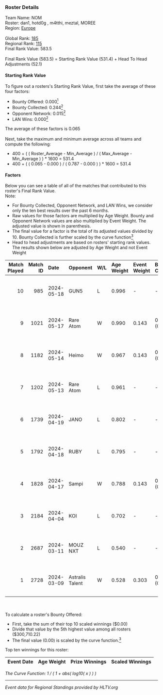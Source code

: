 ### Roster Details<br />
Team Name: NOM<br />
Roster: dan1, hotd0g , m4tthi, meztal, MOREE<br />
Region: [Europe]( ../standings_europe.md)<br />
<br />
Global Rank: [185](../standings_global.md)<br />
Regional Rank: [115]( ../standings_europe.md)<br />
Final Rank Value:  583.5<br />
<br />
Final Rank Value (583.5) = Starting Rank Value (531.4) + Head To Head Adjustments (52.1)<br />

#### Starting Rank Value<br />
To figure out a rosters's Starting Rank Value, first take the average of these four factors:<br />
- Bounty Offered: 0.000[<sup>1</sup>](#table2)
- Bounty Collected: 0.244[<sup>2</sup>](#table1)
- Opponent Network: 0.015[<sup>2</sup>](#table1)
- LAN Wins: 0.000[<sup>2</sup>](#table1)

The average of these factors is 0.065<br />
<br />
Next, take the maximum and minimum average across all teams and compute the following:<br />
- 400 + ( ( Roster_Average - Min_Average ) / ( Max_Average - Min_Average ) ) * 1600 = 531.4
- 400 + ( ( 0.065 - 0.000 ) / ( 0.787 - 0.000 ) ) * 1600 = 531.4


#### Factors<br />
Below you can see a table of all of the matches that contributed to this roster's Final Rank Value.<br />
Note:<br />

- For Bounty Collected, Opponent Network, and LAN Wins, we consider only the ten best results over the past 6 months.
- Raw values for those factors are multiplied by Age Weight. Bounty and Opponent Network values are also multiplied by Event Weight. The adjusted value is shown in parenthesis.
- The final value for a factor is the total of its adjusted values divided by 10. Bounty Collected is further scaled by the curve function[<sup>3</sup>](#curveFunction)
- Head to head adjustments are based on rosters' starting rank values. The results shown below are adjusted by Age Weight and not Event Weight
<span id="table1"></span><br />


| Match Played | Match ID | Date       | Opponent        | W/L | Age Weight | Event Weight | Bounty Collected | Opponent Network | LAN Wins  | H2H Adj. | Roster                                |
| -: | -: | :- | :- | :- | :- | :- | :- | :- | :- | -: | :- |
|           10 |      985 | 2024-05-18 | GUN5            | L   | 0.996      | -            | -                | -                | -         |    -3.07 | dan1, hotd0g , m4tthi, meztal, MOREE  |
|            9 |     1021 | 2024-05-17 | Rare Atom       | W   | 0.990      | 0.143        | 0.000 (0.000)    | 0.218 (0.031)    | 0 (0.000) |    18.93 | dan1, hotd0g , m4tthi, meztal, MOREE  |
|            8 |     1182 | 2024-05-14 | Heimo           | W   | 0.967      | 0.143        | 0.010 (0.001)    | 0.064 (0.009)    | 0 (0.000) |    21.51 | dan1, hotd0g , m4tthi, meztal, MOREE  |
|            7 |     1202 | 2024-05-13 | Rare Atom       | L   | 0.961      | -            | -                | -                | -         |   -10.38 | dan1, hotd0g , m4tthi, meztal, MOREE  |
|            6 |     1739 | 2024-04-19 | JANO            | L   | 0.802      | -            | -                | -                | -         |    -7.86 | dan1, hotd0g , m4tthi, meztal, MOREE  |
|            5 |     1792 | 2024-04-18 | RUBY            | L   | 0.795      | -            | -                | -                | -         |    -2.24 | dan1, hotd0g , m4tthi, meztal, MOREE  |
|            4 |     1828 | 2024-04-17 | Sampi           | W   | 0.788      | 0.143        | 0.045 (0.005)    | 0.837 (0.094)    | 0 (0.000) |    22.98 | dan1, hotd0g , m4tthi, meztal, MOREE  |
|            3 |     2184 | 2024-04-04 | KOI             | L   | 0.702      | -            | -                | -                | -         |    -0.65 | dan1, meztal, MOREE, shushan, tN1R    |
|            2 |     2687 | 2024-03-11 | MOUZ NXT        | L   | 0.540      | -            | -                | -                | -         |    -0.74 | dan1, Libido, meztal, MOREE, ultimate |
|            1 |     2728 | 2024-03-09 | Astralis Talent | W   | 0.528      | 0.303        | 0.009 (0.001)    | 0.093 (0.015)    | 0 (0.000) |    13.63 | dan1, Libido, meztal, MOREE, ultimate |

<br />
<span id="table2"></span><br />
To calculate a roster's Bounty Offered:<br />

- First, take the sum of their top 10 scaled winnings ($0.00)
- Divide that value by the 5th highest value among all rosters ($300,710.22)
- The final value (0.00) is scaled by the curve function.[<sup>3</sup>](#curveFunction)

Top ten winnings for this roster:<br />

| Event Date | Age Weight | Prize Winnings | Scaled Winnings |
| :- | -: | :- | :- |


<span id="curveFunction"></span>_The Curve Function: 1 / ( 1 + abs( log10( x ) ) )_<br />

---
_Event data for Regional Standings provided by HLTV.org_<br />
